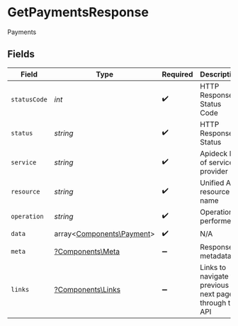# GetPaymentsResponse

Payments


## Fields

| Field                                                           | Type                                                            | Required                                                        | Description                                                     | Example                                                         |
| --------------------------------------------------------------- | --------------------------------------------------------------- | --------------------------------------------------------------- | --------------------------------------------------------------- | --------------------------------------------------------------- |
| `statusCode`                                                    | *int*                                                           | :heavy_check_mark:                                              | HTTP Response Status Code                                       | 200                                                             |
| `status`                                                        | *string*                                                        | :heavy_check_mark:                                              | HTTP Response Status                                            | OK                                                              |
| `service`                                                       | *string*                                                        | :heavy_check_mark:                                              | Apideck ID of service provider                                  | xero                                                            |
| `resource`                                                      | *string*                                                        | :heavy_check_mark:                                              | Unified API resource name                                       | payments                                                        |
| `operation`                                                     | *string*                                                        | :heavy_check_mark:                                              | Operation performed                                             | all                                                             |
| `data`                                                          | array<[Components\Payment](../../Models/Components/Payment.md)> | :heavy_check_mark:                                              | N/A                                                             |                                                                 |
| `meta`                                                          | [?Components\Meta](../../Models/Components/Meta.md)             | :heavy_minus_sign:                                              | Response metadata                                               |                                                                 |
| `links`                                                         | [?Components\Links](../../Models/Components/Links.md)           | :heavy_minus_sign:                                              | Links to navigate to previous or next pages through the API     |                                                                 |